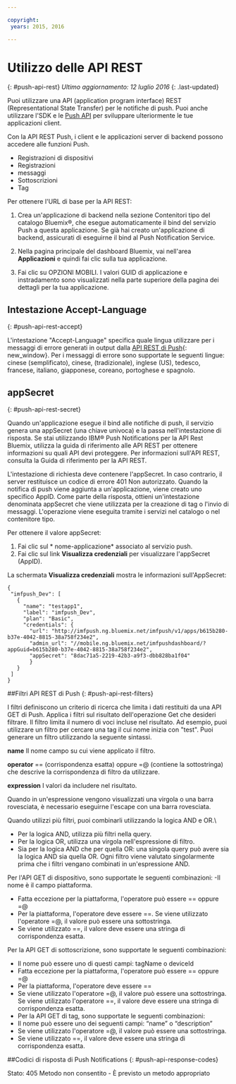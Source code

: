 ```yaml
---

copyright:
 years: 2015, 2016

---
```


# Utilizzo delle API REST
{: #push-api-rest}
*Ultimo aggiornamento: 12 luglio 2016*
{: .last-updated}

Puoi utilizzare una API (application program interface) REST (Representational State Transfer) per le notifiche di push. Puoi anche utilizzare l'SDK e le [Push API](https://mobile.{DomainName}/imfpushrestapidocs/) per sviluppare ulteriormente le tue applicazioni client.

Con la API REST
                Push, i client e le applicazioni server di backend possono accedere alle funzioni Push.

- Registrazioni di dispositivi
- Registrazioni
- messaggi
- Sottoscrizioni
- Tag

Per ottenere l'URL di base per la API REST:

1. Crea un'applicazione di backend nella sezione Contenitori tipo del catalogo Bluemix®, che esegue automaticamente il bind del servizio Push a questa applicazione. Se già hai
                        creato un'applicazione di backend, assicurati di eseguirne il bind al Push
                        Notification Service. 

1. Nella pagina principale del dashboard Bluemix, vai nell'area **Applicazioni** e quindi fai clic sulla tua applicazione.

3. Fai clic su OPZIONI MOBILI. I valori GUID di applicazione e instradamento sono
                            visualizzati nella parte superiore della pagina dei dettagli per la tua                             applicazione.



## Intestazione Accept-Language
{: #push-api-rest-accept}

L'intestazione "Accept-Language" specifica quale lingua utilizzare per i messaggi di errore generati in output dalla [API REST di Push](https://mobile.{DomainName}/imfpushrestapidocs/){: new_window}. Per i messaggi di errore sono supportate le
                seguenti lingue: cinese (semplificato), cinese, (tradizionale), inglese (US), tedesco, francese,
                italiano, giapponese, coreano, portoghese e spagnolo.

## appSecret
{: #push-api-rest-secret}

Quando un'applicazione esegue il bind alle notifiche di push, il servizio genera
                 una appSecret (una chiave univoca) e la passa nell'intestazione di risposta. Se stai utilizzando IBM® Push Notifications per la API Rest Bluemix, utilizza la guida di riferimento alle API REST per ottenere informazioni su quali API devi proteggere. Per informazioni sull'API REST, consulta la Guida di riferimento per la API REST.

L'intestazione di richiesta deve contenere l'appSecret. In caso contrario, il server restituisce un codice di errore
                401 Non autorizzato. Quando la notifica di push viene aggiunta a un'applicazione,
                viene creato uno specifico AppID. Come parte della risposta, ottieni un'intestazione denominata appSecret che viene utilizzata per la creazione di tag o l'invio di messaggi. L'operazione viene eseguita tramite i servizi nel catalogo o
                nel contenitore tipo.

Per ottenere il valore appSecret:

1. Fai clic sul * nome-applicazione* associato al servizio push.
2. Fai clic sul link **Visualizza credenziali** per visualizzare
                        l'appSecret (AppID).

La schermata **Visualizza credenziali** mostra le informazioni sull'AppSecret:

```
{
 "imfpush_Dev": [
   {
     "name": "testapp1",
     "label": "imfpush_Dev",
     "plan": "Basic",
     "credentials": {
       "url": "http://imfpush.ng.bluemix.net/imfpush/v1/apps/b615b280-b37e-4042-8815-38a758f234e2",
       "admin_url": "//mobile.ng.bluemix.net/imfpushdashboard/?appGuid=b615b280-b37e-4042-8815-38a758f234e2",
       "appSecret": "8dac71a5-2219-42b3-a9f3-dbb828ba1f04"  
       }
   }
 ]
}
``` 

##Filtri API REST di Push
{: #push-api-rest-filters}

I filtri definiscono un criterio di ricerca che limita i dati restituiti da una API GET di Push. Applica i filtri sul risultato dell'operazione Get che desideri filtrare. Il filtro limita il numero di voci incluse nel risultato. Ad esempio, puoi utilizzare un filtro per cercare una tag il cui nome inizia con "test". Puoi generare
                un filtro utilizzando la seguente sintassi.

**name**
Il nome campo su cui viene applicato il filtro.

**operator**
== (corrispondenza esatta) oppure =@ (contiene la sottostringa) che descrive la corrispondenza di filtro da utilizzare.

**expression**
I valori da includere nel risultato.

Quando in un'espressione vengono visualizzati una virgola o una barra rovesciata, è necessario eseguirne l'escape
                con una barra rovesciata.

Quando utilizzi più filtri, puoi combinarli utilizzando la logica AND e OR.\

- Per la logica AND, utilizza più filtri nella query.
- Per la logica OR, utilizza una virgola nell'espressione di filtro.
- Sia per la logica AND che per quella OR: una singola query può avere sia la logica AND sia quella OR. Ogni filtro viene valutato singolarmente prima che i filtri vengano combinati
                        in un'espressione AND.

Per l'API GET di dispositivo, sono supportate le seguenti combinazioni:
-Il nome è il campo piattaforma.
- Fatta eccezione per la piattaforma, l'operatore può essere == oppure =@
- Per la piattaforma, l'operatore deve essere ==. Se viene utilizzato l'operatore =@, il valore può essere una sottostringa.
- Se viene utilizzato ==, il valore deve essere una stringa di corrispondenza esatta.

Per la API GET di sottoscrizione, sono supportate le seguenti combinazioni:

- Il nome può essere uno di questi campi: tagName o deviceId
- Fatta eccezione per la piattaforma, l'operatore può essere == oppure =@
- Per la piattaforma, l'operatore deve essere ==
- Se viene utilizzato l'operatore =@, il valore può essere una sottostringa. Se viene utilizzato l'operatore ==, il valore deve essere una stringa di corrispondenza esatta.
- Per la API GET di tag, sono supportate le seguenti combinazioni:
- Il nome può essere uno dei seguenti campi: “name” o “description”
- Se viene utilizzato l'operatore =@, il valore può essere una sottostringa.
- Se viene utilizzato ==, il valore deve essere una stringa di corrispondenza esatta.


##Codici di risposta di Push Notifications
{: #push-api-response-codes}

Stato: 405 Metodo non consentito - È previsto un metodo appropriato
